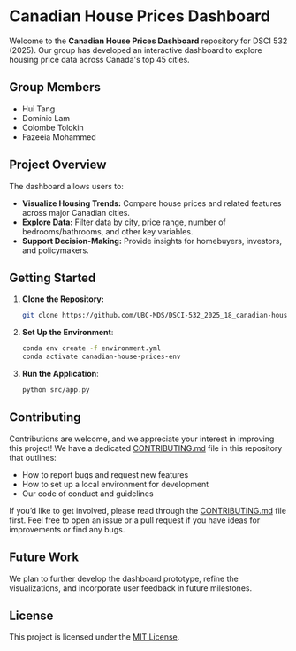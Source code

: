 # Canadian House Prices Dashboard

Welcome to the **Canadian House Prices Dashboard** repository for DSCI 532 (2025). Our group has developed an interactive dashboard to explore housing price data across Canada's top 45 cities.

## Group Members

- Hui Tang
- Dominic Lam
- Colombe Tolokin
- Fazeeia Mohammed

## Project Overview

The dashboard allows users to:
- **Visualize Housing Trends:** Compare house prices and related features across major Canadian cities.
- **Explore Data:** Filter data by city, price range, number of bedrooms/bathrooms, and other key variables.
- **Support Decision-Making:** Provide insights for homebuyers, investors, and policymakers.

## Getting Started

1. **Clone the Repository:**
   ```bash
   git clone https://github.com/UBC-MDS/DSCI-532_2025_18_canadian-house-prices.git
   ```
2.	**Set Up the Environment**:
	```bash
	conda env create -f environment.yml
	conda activate canadian-house-prices-env
    ```
3.	**Run the Application**:
	```bash
	python src/app.py
    ```

## Contributing

Contributions are welcome, and we appreciate your interest in improving this project! We have a dedicated [CONTRIBUTING.md](CONTRIBUTING.md) file in this repository that outlines:

- How to report bugs and request new features
- How to set up a local environment for development
- Our code of conduct and guidelines

If you’d like to get involved, please read through the [CONTRIBUTING.md](CONTRIBUTING.md) file first. Feel free to open an issue or a pull request if you have ideas for improvements or find any bugs.

## Future Work

We plan to further develop the dashboard prototype, refine the visualizations, and incorporate user feedback in future milestones.

## License

This project is licensed under the [MIT License](LICENSE.md).

